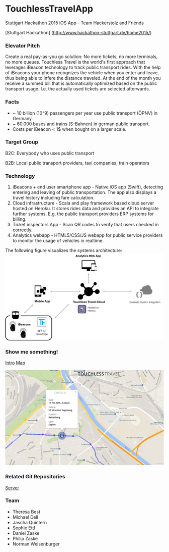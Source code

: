# TouchlessTravelApp
Stuttgart Hackathon 2015 iOS App - Team Hackerstolz and Friends

[Stuttgart Hackathon] (http://www.hackathon-stuttgart.de/home2015/)

### Elevator Pitch
Create a real pay-as-you go solution: No more tickets, no more terminals, no more queues.
Touchless Travel is the world's first approach that leverages iBeacon technology to track public transport rides. 
With the help of iBeacons your phone recognizes the vehicle when you enter and leave, thus being able to infere the distance traveled.
At the end of the month you receive a summed bill that is automatically optimized based on the 
public transport usage. I.e. the actually used tickets are selected afterwards.

### Facts

- ~ 10 billion (10^9) passengers per year use public transport (ÖPNV) in Germany.
- ~ 60.000 buses and trains (S-Bahnen) in german public transport.
- Costs per iBeacon < 1$ when bought on a larger scale.


### Target Group

B2C: Everybody who uses public transport

B2B: Local public transport providers, taxi companies, train operators


### Technology 

1. iBeacons + end user smartphone app - Native iOS app (Swift), detecting entering and leaving of public transportation. The app also displays a travel history including fare calculation.
2. Cloud infrastructure - Scala and play framework based cloud server hosted on Heroku. It stores rides data and provides an API to integrate further systems. E.g. the public transport providers ERP systems for billing.
3. Ticket inspectors App - Scan QR codes to verify that users checked in correctly.
4. Analytics webapp - HTML5/CSS/JS webapp for public service providers to monitor the usage of vehicles in realtime.

The following figure visualizes the systems architecture:
![architecture](/readme_images/architecture.png)


### Show me something!

[Intro](https://touchless-travel.herokuapp.com/webapp/intro.html)
[Map](http://touchless-travel.herokuapp.com/webapp/index.html)

![screenshot](/readme_images/screenshot.png)


### Related Git Repositories

[Server](https://github.com/hackerstolz/touchless-travel/)


### Team

- Theresa Best
- Michael Dell
- Jascha Quintern
- Sophie Ettl
- Daniel Zaske
- Philip Zaske
- Norman Weisenburger
